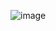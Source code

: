 ![image](https://github.com/janthony25/Number-Guessing-Game/assets/151007316/f3dda2ad-cc8a-404c-b04c-bd5df2838bb3)
